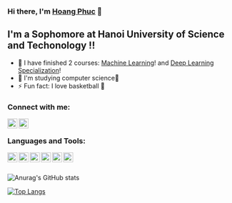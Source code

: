 ### Hi there, I'm [Hoang Phuc][website] 👋


## I'm a Sophomore at Hanoi University of Science and Techonology !!

- 🔭 I have finished 2 courses: [Machine Learning][course]! and [Deep Learning Specialization][course2]!
- 🌱 I'm studying computer science💯
- ⚡ Fun fact: I love basketball ️🏀

### Connect with me:

[<img align="left" alt="codeSTACKr | Facebook" width="22px" src="https://cdn.jsdelivr.net/npm/simple-icons@v3/icons/facebook.svg" />][facebook]
[<img align="left" alt="codeSTACKr | Instagram" width="22px" src="https://cdn.jsdelivr.net/npm/simple-icons@v3/icons/instagram.svg" />][instagram]

<br />

### Languages and Tools:
<img align="left" alt="codeSTACKr | Instagram" width="22px" src="https://cdn.jsdelivr.net/npm/simple-icons@v3/icons/python.svg">
<img align="left" alt="codeSTACKr | Instagram" width="22px" src="https://cdn.jsdelivr.net/npm/simple-icons@v3/icons/cplusplus.svg">
<img align="left" alt="codeSTACKr | Instagram" width="22px" src="https://cdn.jsdelivr.net/npm/simple-icons@v3/icons/c.svg">
<img align="left" alt="codeSTACKr | Instagram" width="22px" src="https://cdn.jsdelivr.net/npm/simple-icons@v3/icons/visualstudio.svg">
<img align="left" alt="codeSTACKr | Instagram" width="22px" src="https://cdn.jsdelivr.net/npm/simple-icons@v3/icons/pycharm.svg">
<img align="left" alt="codeSTACKr | Instagram" width="22px" src="https://cdn.jsdelivr.net/npm/simple-icons@v3/icons/jupyter.svg">

<br />
<br />

![Anurag's GitHub stats](https://github-readme-stats.vercel.app/api?username=huyhoang18112k2&show_icons=true&theme=radical)



[![Top Langs](https://github-readme-stats.vercel.app/api/top-langs/?username=huyhoang18112k2&langs_count=8)](https://github.com/anuraghazra/github-readme-stats)


[website]: https://www.linkedin.com/in/huy-ho%C3%A0ng-l%C3%AA-a34b3021b/
[course]: https://www.coursera.org/account/accomplishments/certificate/T6MZQKY8GTKS
[facebook]: https://www.facebook.com/hoanglht1821/
[instagram]: https://www.instagram.com/huyhoang_02/
[linkedin]: https://www.linkedin.com/in/huy-ho%C3%A0ng-l%C3%AA-a34b3021b/
[course2]: https://www.coursera.org/account/accomplishments/specialization/certificate/2YSH3HDPFTJD
